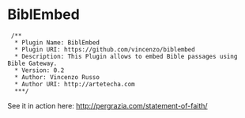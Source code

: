 BiblEmbed
=========

     /**
      * Plugin Name: BiblEmbed
      * Plugin URI: https://github.com/vincenzo/biblembed
      * Description: This Plugin allows to embed Bible passages using Bible Gateway.
      * Version: 0.2
      * Author: Vincenzo Russo
      * Author URI: http://artetecha.com
      ***/

See it in action here: http://pergrazia.com/statement-of-faith/
